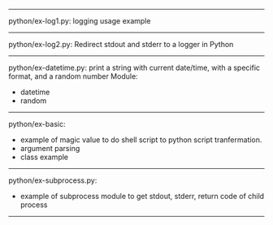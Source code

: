 ---------------------------------------------------
python/ex-log1.py:
  logging usage example

---------------------------------------------------
python/ex-log2.py:
  Redirect stdout and stderr to a logger in Python

---------------------------------------------------
python/ex-datetime.py:
  print a string with current date/time, with a
specific format, and a random number
Module:
  * datetime
  * random

---------------------------------------------------
python/ex-basic:
  * example of magic value to do shell script to
    python script tranfermation.
  * argument parsing
  * class example

---------------------------------------------------
python/ex-subprocess.py:
  * example of subprocess module to get stdout,
    stderr, return code of child process

---------------------------------------------------
